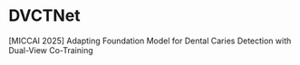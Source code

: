 # DVCTNet
[MICCAI 2025] Adapting Foundation Model for Dental Caries Detection with Dual-View Co-Training
